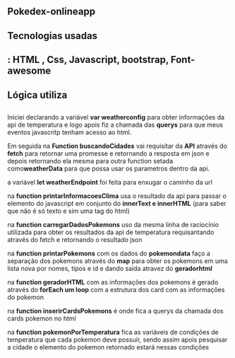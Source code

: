 ## Pokedex-onlineapp


## Tecnologias usadas<h2>  : HTML , Css, Javascript, bootstrap, Font-awesome

## Lógica utiliza <h2>

Iniciei declarando a variável **var weatherconfig** para obter informações da api de temperatura e logo apois fiz a chamada das **querys** para que meus eventos javascritp tenham acesso ao html.

Em seguida na **Function buscandoCidades** vai requisitar da **API** através do **fetch** para retornar uma promesse e retornando a resposta em json e depois retornando ela mesma para outra function setada como**weatherData** para que possa usar os parametros dentro da api.

a variável **let weatherEndpoint** foi feita para enxugar o caminho da url

na **function printarInformacoesClima** usa o resultado da api para passar o elemento do javascript em conjunto do **innerText e innerHTML** (para saber que não é só texto e sim uma tag do html)

na **function carregarDadosPokemons** uso da mesma linha de raciocínio utilizada para obter os resultados da api de temperatura requisantando através do fetch e retornando o resultado json

na **function printarPokemons** com os dados do **pokemondata** faço a separação dos pokemons através do **map** para obter os pokemons em uma lista nova por nomes, tipos e id e dando saida atravez do **geradorhtml**

na **function geradorHTML** com as informações dos pokemons é gerado através do **forEach um loop** com a estrutura dos card com as informações do pokemon

na **function inserirCardsPokemons** é onde fica a querys da chamada dos cards pokemon no html

na **function pokemonPorTemperatura** fica as variáveis de condições de temperatura que cada pokemon deve possuir, sendo assim apois pesquisar a cidade o elemento do pokemon retornado estará nessas condições

